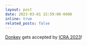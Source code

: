 ```yaml
---
layout: post
date: 2023-03-01 15:59:00-0400
inline: true
related_posts: false
---
```


[Donkey](https://ieeexplore.ieee.org/document/10161110) gets accepted by [ICRA 2023](https://www.icra2023.org/)!
